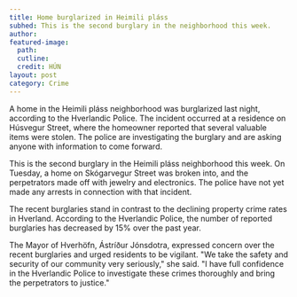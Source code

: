 ```yaml
---
title: Home burglarized in Heimili pláss
subhed: This is the second burglary in the neighborhood this week.
author: 
featured-image: 
  path: 
  cutline: 
  credit: HÚN
layout: post
category: Crime
---
```


A home in the Heimili pláss neighborhood was burglarized last night, according to the Hverlandic Police. The incident occurred at a residence on Húsvegur Street, where the homeowner reported that several valuable items were stolen. The police are investigating the burglary and are asking anyone with information to come forward.

This is the second burglary in the Heimili pláss neighborhood this week. On Tuesday, a home on Skógarvegur Street was broken into, and the perpetrators made off with jewelry and electronics. The police have not yet made any arrests in connection with that incident.

The recent burglaries stand in contrast to the declining property crime rates in Hverland. According to the Hverlandic Police, the number of reported burglaries has decreased by 15% over the past year.

The Mayor of Hverhöfn, Ástríður Jónsdotra, expressed concern over the recent burglaries and urged residents to be vigilant. "We take the safety and security of our community very seriously," she said. "I have full confidence in the Hverlandic Police to investigate these crimes thoroughly and bring the perpetrators to justice."